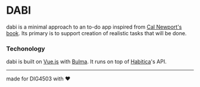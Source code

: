 # DABI

dabi is a minimal approach to an to-do app inspired from [Cal Newport's book](http://calnewport.com/books/straight-a-student/ "How To Become a Straight-A Student"). Its primary is to support creation of realistic tasks that will be done.

### Techonology

dabi is built on [Vue.js](https://vuejs.org/) with [Bulma](https://bulma.io/).
It runs on top of [Habitica](https://habitica.com/)'s API.

---
made for DIG4503 with ❤️